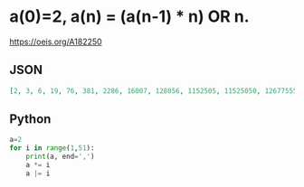 # a\(0\)\=2, a\(n\) \= \(a\(n\-1\) \* n\) OR n\.
https://oeis.org/A182250
## JSON
```JSON
[2, 3, 6, 19, 76, 381, 2286, 16007, 128056, 1152505, 11525050, 126775551, 1521306620, 19776986061, 276877804862, 4153167072943, 66450673167088, 1129661443840497, 20333905989128946, 386344213793449975, 7726884275868999516]
```
## Python
```Python
a=2
for i in range(1,51):
    print(a, end=',')
    a *= i
    a |= i
```
